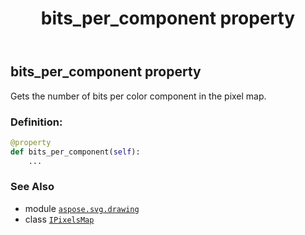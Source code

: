 ﻿---
title: bits_per_component property
second_title: Aspose.SVG for Python via .NET API References
description: 
type: docs
weight: 40
url: /python-net/aspose.svg.drawing/ipixelsmap/bits_per_component/
is_root: false
---

## bits_per_component property


Gets the number of bits per color component in the pixel map.
### Definition:
```python
@property
def bits_per_component(self):
    ...
```

### See Also
* module [`aspose.svg.drawing`](../../)
* class [`IPixelsMap`](/svg/python-net/aspose.svg.drawing/ipixelsmap)
